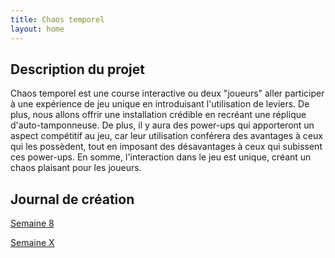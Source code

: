 ```yaml
---
title: Chaos temporel
layout: home
---
```


## Description du projet

Chaos temporel est une course interactive ou deux "joueurs" aller participer à une expérience de jeu unique en introduisant l'utilisation de leviers. De plus, nous allons offrir une installation crédible en recréant une réplique d'auto-tamponneuse. De plus, il y aura des power-ups qui apporteront un aspect compétitif au jeu, car leur utilisation conférera des avantages à ceux qui les possèdent, tout en imposant des désavantages à ceux qui subissent ces power-ups. En somme, l'interaction dans le jeu est unique, créant un chaos plaisant pour les joueurs.

## Journal de création

[Semaine 8](journaux/semaine8.md)

[Semaine X](journaux/semaineXX.md)
